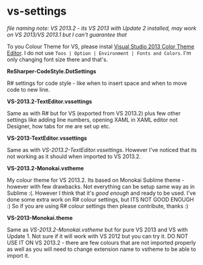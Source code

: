 vs-settings
===========

_file naming note: VS 2013.2 - its VS 2013 with Update 2 installed, may work on VS 2013/VS 2013.1 but I can't guarantee that_

To you Colour Theme for VS, please instal [Visual Studio 2013 Color Theme Editor](http://visualstudiogallery.msdn.microsoft.com/9e08e5d3-6eb4-4e73-a045-6ea2a5cbdabe). I do not use `Toos | Option | Environment | Fonts and Colors`. I'm only changing font size there and that's.

**ReSharper-CodeStyle.DotSettings**

R# settings for code style - like when to insert space and when to move code to new line.

**VS-2013.2-TextEditor.vssettings**

Same as with R# but for VS (exported from VS 2013.2) plus few other settings like adding line numbers, opening XAML in XAML editor not Designer, how tabs for me are set up etc.

**VS-2013-TextEditor.vssettings**

Same as with _VS-2013.2-TextEditor.vssettings_. However I've noticed that its not working as it should when imported to VS 2013.2.

**VS-2013.2-Monokai.vstheme**

My colour theme for VS 2013.2. Its based on Monokai Sublime theme - however with few drawbacks. Not everything can be setup same way as in Sublime :(. However I think that it's _good enough_ and ready to be used. I've done some extra work on R# colour settings, but ITS NOT GOOD ENOUGH :) So if you are using R# colour settings then please contribute, thanks :)

**VS-2013-Monokai.theme**

Same as _VS-2013.2-Monokai.vstheme_ but for pure VS 2013 and VS with Update 1. Not sure if it will work with VS 2012 but you can try it. DO NOT USE IT ON VS 2013.2 - there are few colours that are not imported properly as well as you will need to change extension name to vstheme to be able to import it.
